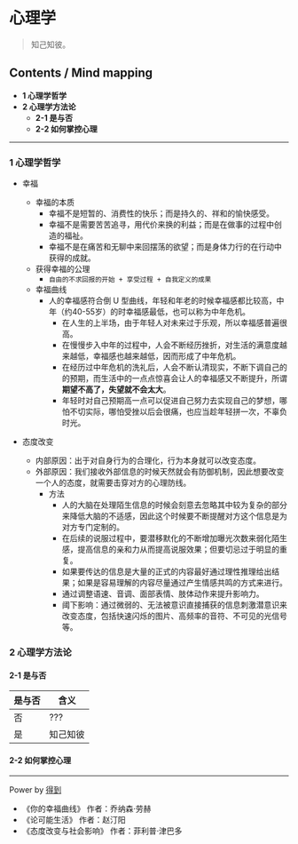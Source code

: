 # 心理学
> 知己知彼。

## Contents / Mind mapping
- **1 心理学哲学**
- **2 心理学方法论**
  - **2-1 是与否**
  - **2-2 如何掌控心理**

---

### 1 心理学哲学

- 幸福
  - 幸福的本质
    - 幸福不是短暂的、消费性的快乐；而是持久的、祥和的愉快感受。
    - 幸福不是需要苦苦追寻，用代价来换的利益；而是在做事的过程中创造的福祉。
    - 幸福不是在痛苦和无聊中来回摆荡的欲望；而是身体力行的在行动中获得的成就。
  - 获得幸福的公理
    - `自由的不求回报的开始 + 享受过程 + 自我定义的成果`
  - 幸福曲线
    - 人的幸福感符合倒 U 型曲线，年轻和年老的时候幸福感都比较高，中年（约40-55岁）的时幸福感最低，也可以称为中年危机。
      - 在人生的上半场，由于年轻人对未来过于乐观，所以幸福感普遍很高。
      - 在慢慢步入中年的过程中，人会不断经历挫折，对生活的满意度越来越低，幸福感也越来越低，因而形成了中年危机。
      - 在经历过中年危机的洗礼后，人会不断认清现实，不断下调自己的的预期，而生活中的一点点惊喜会让人的幸福感又不断提升，所谓**期望不高了，失望就不会太大**。
      - 年轻时对自己预期高一点可以促进自己努力去实现自己的梦想，哪怕不切实际，哪怕受挫以后会很痛，也应当趁年轻拼一次，不辜负时光。

- 态度改变
  - 内部原因：出于对自身行为的合理化，行为本身就可以改变态度。
  - 外部原因：我们接收外部信息的时候天然就会有防御机制，因此想要改变一个人的态度，就需要击穿对方的心理防线。
     - 方法
       - 人的大脑在处理陌生信息的时候会刻意去忽略其中较为复杂的部分来降低大脑的不适感，因此这个时候要不断提醒对方这个信息是为对方专门定制的。
       - 在后续的说服过程中，要潜移默化的不断增加曝光次数来弱化陌生感，提高信息的亲和力从而提高说服效果；但要切忌过于明显的重复。
       - 如果要传达的信息是大量的正式的内容最好通过理性推理给出结果；如果是容易理解的内容尽量通过产生情感共鸣的方式来进行。
       - 通过调整语速、音调、面部表情、肢体动作来提升影响力。
       - 阈下影响：通过微弱的、无法被意识直接捕获的信息刺激潜意识来改变态度，包括快速闪烁的图片、高频率的音符、不可见的光信号等。



### 2 心理学方法论

#### 2-1 是与否

|是与否|含义|
|  --  | -- |
|否|???|
|是|知己知彼|

#### 2-2 如何掌控心理



---
Power by [得到](https://igetget.com)
- 《你的幸福曲线》 作者：乔纳森·劳赫
- 《论可能生活》 作者：赵汀阳
- 《态度改变与社会影响》 作者：菲利普·津巴多
